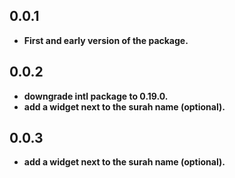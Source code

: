 ## 0.0.1

* **First and early version of the package.**

## 0.0.2

* **downgrade intl package to 0.19.0.**
* **add a widget next to the surah name (optional).**

## 0.0.3

* **add a widget next to the surah name (optional).**
